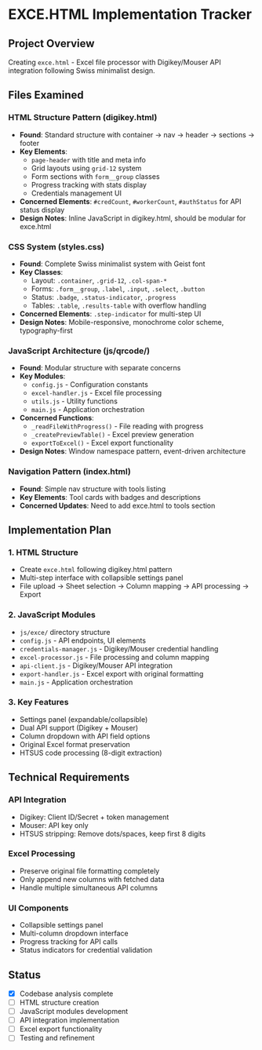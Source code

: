 # EXCE.HTML Implementation Tracker

## Project Overview
Creating `exce.html` - Excel file processor with Digikey/Mouser API integration following Swiss minimalist design.

## Files Examined

### HTML Structure Pattern (digikey.html)
- **Found**: Standard structure with container → nav → header → sections → footer
- **Key Elements**: 
  - `page-header` with title and meta info
  - Grid layouts using `grid-12` system
  - Form sections with `form__group` classes
  - Progress tracking with stats display
  - Credentials management UI
- **Concerned Elements**: `#credCount`, `#workerCount`, `#authStatus` for API status display
- **Design Notes**: Inline JavaScript in digikey.html, should be modular for exce.html

### CSS System (styles.css)
- **Found**: Complete Swiss minimalist system with Geist font
- **Key Classes**: 
  - Layout: `.container`, `.grid-12`, `.col-span-*`
  - Forms: `.form__group`, `.label`, `.input`, `.select`, `.button`
  - Status: `.badge`, `.status-indicator`, `.progress`
  - Tables: `.table`, `.results-table` with overflow handling
- **Concerned Elements**: `.step-indicator` for multi-step UI
- **Design Notes**: Mobile-responsive, monochrome color scheme, typography-first

### JavaScript Architecture (js/qrcode/)
- **Found**: Modular structure with separate concerns
- **Key Modules**:
  - `config.js` - Configuration constants
  - `excel-handler.js` - Excel file processing
  - `utils.js` - Utility functions
  - `main.js` - Application orchestration
- **Concerned Functions**: 
  - `_readFileWithProgress()` - File reading with progress
  - `_createPreviewTable()` - Excel preview generation
  - `exportToExcel()` - Excel export functionality
- **Design Notes**: Window namespace pattern, event-driven architecture

### Navigation Pattern (index.html)
- **Found**: Simple nav structure with tools listing
- **Key Elements**: Tool cards with badges and descriptions
- **Concerned Updates**: Need to add exce.html to tools section

## Implementation Plan

### 1. HTML Structure
- Create `exce.html` following digikey.html pattern
- Multi-step interface with collapsible settings panel
- File upload → Sheet selection → Column mapping → API processing → Export

### 2. JavaScript Modules
- `js/exce/` directory structure
- `config.js` - API endpoints, UI elements
- `credentials-manager.js` - Digikey/Mouser credential handling
- `excel-processor.js` - File processing and column mapping
- `api-client.js` - Digikey/Mouser API integration
- `export-handler.js` - Excel export with original formatting
- `main.js` - Application orchestration

### 3. Key Features
- Settings panel (expandable/collapsible)
- Dual API support (Digikey + Mouser)
- Column dropdown with API field options
- Original Excel format preservation
- HTSUS code processing (8-digit extraction)

## Technical Requirements

### API Integration
- Digikey: Client ID/Secret + token management
- Mouser: API key only
- HTSUS stripping: Remove dots/spaces, keep first 8 digits

### Excel Processing
- Preserve original file formatting completely
- Only append new columns with fetched data
- Handle multiple simultaneous API columns

### UI Components
- Collapsible settings panel
- Multi-column dropdown interface
- Progress tracking for API calls
- Status indicators for credential validation

## Status
- [x] Codebase analysis complete
- [ ] HTML structure creation
- [ ] JavaScript modules development
- [ ] API integration implementation
- [ ] Excel export functionality
- [ ] Testing and refinement
